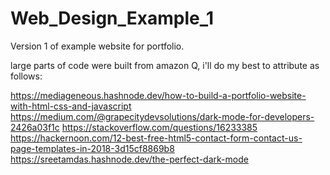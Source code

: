 # Web_Design_Example_1
Version 1 of example website for portfolio.


large parts of code were built from amazon Q, i'll do my best to attribute as follows:

https://mediageneous.hashnode.dev/how-to-build-a-portfolio-website-with-html-css-and-javascript
https://medium.com/@grapecitydevsolutions/dark-mode-for-developers-2426a03f1c
https://stackoverflow.com/questions/16233385
https://hackernoon.com/12-best-free-html5-contact-form-contact-us-page-templates-in-2018-3d15cf8869b8
https://sreetamdas.hashnode.dev/the-perfect-dark-mode